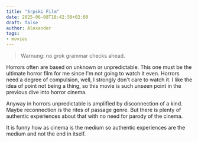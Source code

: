```yaml
---
title: "Srpski Film"
date: 2025-06-08T18:42:50+02:00
draft: false
author: Alexander
tags:
- movies
---
```


> Warnung: no grok grammar checks ahead.

Horrors often are based on unknown or unpredictable.
This one must be the ultimate horror film for me since I'm not going to watch it even.
Horrors need a degree of compulsion, well, I strongly don't care to watch it.
I like the idea of point not being a thing, so this movie is such unseen point in the previous dive into horror cinema.

Anyway in horrors unpredictable is amplified by disconnection of a kind.
Maybe reconnection is the rites of passage genre.
But there is plenty of authentic experiences about that with no need for parody of the cinema.

It is funny how as cinema is the medium so authentic experiences are the medium and not the end in itself.

